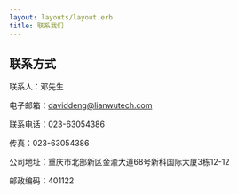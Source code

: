 ```yaml
---
layout: layouts/layout.erb
title: 联系我们
---
```


## 联系方式

联系人：邓先生

电子邮箱：<daviddeng@lianwutech.com>

联系电话：023-63054386

传真：023-63054386

公司地址：重庆市北部新区金渝大道68号新科国际大厦3栋12-12

邮政编码：401122


